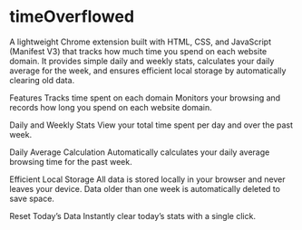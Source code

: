 # timeOverflowed
A lightweight Chrome extension built with HTML, CSS, and JavaScript (Manifest V3) that tracks how much time you spend on each website domain. It provides simple daily and weekly stats, calculates your daily average for the week, and ensures efficient local storage by automatically clearing old data.

Features
Tracks time spent on each domain
Monitors your browsing and records how long you spend on each website domain.

Daily and Weekly Stats
View your total time spent per day and over the past week.

Daily Average Calculation
Automatically calculates your daily average browsing time for the past week.

Efficient Local Storage
All data is stored locally in your browser and never leaves your device. Data older than one week is automatically deleted to save space.

Reset Today’s Data
Instantly clear today’s stats with a single click.
